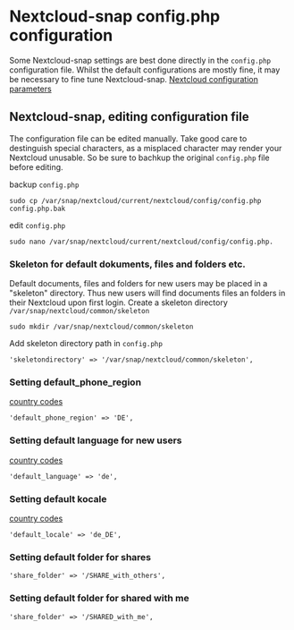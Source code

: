 # Nextcloud-snap config.php configuration

Some Nextcloud-snap settings are best done directly in the `config.php` configuration file. Whilst the default configurations are mostly fine, it may be necessary to fine tune Nextcloud-snap.
[Nextcloud configuration parameters](https://docs.nextcloud.com/server/latest/admin_manual/configuration_server/config_sample_php_parameters.html#configuration-parameters)

## Nextcloud-snap, editing configuration file

The configuration file can be edited manually. Take good care to destinguish special characters, as a misplaced character may render your Nextcloud unusable. So be sure to bachkup the original `config.php` file before editing.

backup `config.php`
```
sudo cp /var/snap/nextcloud/current/nextcloud/config/config.php config.php.bak
``` 
edit `config.php` 
```
sudo nano /var/snap/nextcloud/current/nextcloud/config/config.php. 
```

### Skeleton for default dokuments, files and folders etc.

Default documents, files and folders for new users may be placed in a "skeleton" directory. Thus new users will find documents files an folders in their Nextcloud upon first login.
Create a skeleton directory ` /var/snap/nextcloud/common/skeleton `
```
sudo mkdir /var/snap/nextcloud/common/skeleton
```
Add skeleton directory path in `config.php`
```
'skeletondirectory' => '/var/snap/nextcloud/common/skeleton',
```

### Setting **default_phone_region**
[country codes](https://docs.nextcloud.com/server/latest/admin_manual/configuration_server/config_sample_php_parameters.html#user-experience)
```
'default_phone_region' => 'DE',
```

### Setting default language for new users
[country codes](https://docs.nextcloud.com/server/latest/admin_manual/configuration_server/config_sample_php_parameters.html#user-experience)
```
'default_language' => 'de',
```

### Setting default kocale
[country codes](https://docs.nextcloud.com/server/latest/admin_manual/configuration_server/config_sample_php_parameters.html#user-experience)
```
'default_locale' => 'de_DE',
```

### Setting default folder for shares

```
'share_folder' => '/SHARE_with_others',
```

### Setting default folder for shared with me

```
'share_folder' => '/SHARED_with_me',
```

